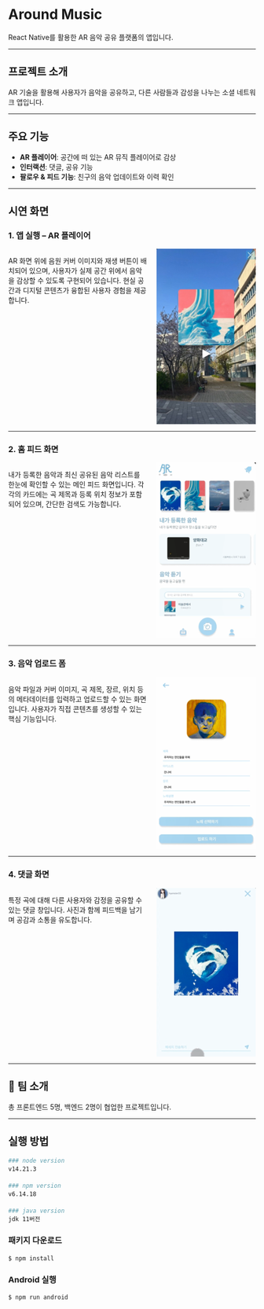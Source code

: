 # Around Music

React Native를 활용한 AR 음악 공유 플랫폼의 앱입니다.

---

## 프로젝트 소개

AR 기술을 활용해 사용자가 음악을 공유하고, 다른 사람들과 감성을 나누는 소셜 네트워크 앱입니다.

---

## 주요 기능

- **AR 플레이어**: 공간에 떠 있는 AR 뮤직 플레이어로 감상  
- **인터랙션**: 댓글, 공유 기능  
- **팔로우 & 피드 기능**: 친구의 음악 업데이트와 이력 확인

---

## 시연 화면

### 1. 앱 실행 – AR 플레이어

<div style="display: flex; align-items: flex-start; gap: 20px;">
  <p>
    AR 화면 위에 음원 커버 이미지와 재생 버튼이 배치되어 있으며,  
    사용자가 실제 공간 위에서 음악을 감상할 수 있도록 구현되어 있습니다.  
    현실 공간과 디지털 콘텐츠가 융합된 사용자 경험을 제공합니다.
  </p>
  <img src="images/ar_player.png" width="40%">
</div>

---

### 2. 홈 피드 화면

<div style="display: flex; align-items: flex-start; gap: 20px;">
  <p>
    내가 등록한 음악과 최신 공유된 음악 리스트를 한눈에 확인할 수 있는 메인 피드 화면입니다.  
    각각의 카드에는 곡 제목과 등록 위치 정보가 포함되어 있으며, 간단한 검색도 가능합니다.
  </p>
  <img src="images/feed_screen.png" width="40%">
</div>

---

### 3. 음악 업로드 폼

<div style="display: flex; align-items: flex-start; gap: 20px;">
  <p>
    음악 파일과 커버 이미지, 곡 제목, 장르, 위치 등의 메타데이터를 입력하고 업로드할 수 있는 화면입니다.  
    사용자가 직접 콘텐츠를 생성할 수 있는 핵심 기능입니다.
  </p>
  <img src="images/upload_screen.png" width="40%">
</div>

---

### 4. 댓글 화면

<div style="display: flex; align-items: flex-start; gap: 20px;">
  <p>
    특정 곡에 대해 다른 사용자와 감정을 공유할 수 있는 댓글 창입니다.  
    사진과 함께 피드백을 남기며 공감과 소통을 유도합니다.
  </p>
  <img src="images/interactions.png" width="40%">
</div>

---

## 👥 팀 소개

총 프론트엔드 5명, 백엔드 2명이 협업한 프로젝트입니다.

---

## 실행 방법

```bash
### node version
v14.21.3

### npm version
v6.14.18

### java version
jdk 11버전
```

### 패키지 다운로드

```
$ npm install
```

### Android 실행

```
$ npm run android
```

